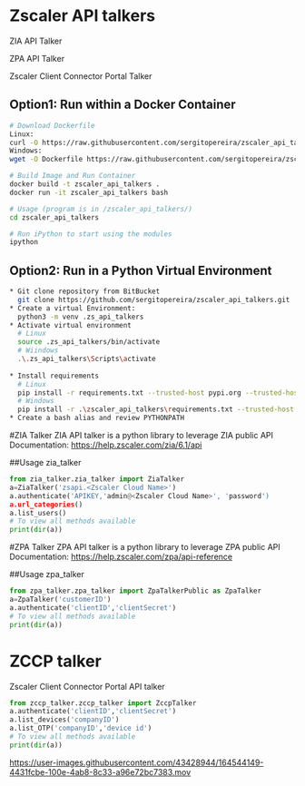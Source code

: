 # Zscaler API talkers

ZIA API Talker

ZPA API Talker

Zscaler Client Connector Portal Talker

## Option1: Run within a Docker Container
```bash
# Download Dockerfile
Linux:
curl -O https://raw.githubusercontent.com/sergitopereira/zscaler_api_talkers/sergiodevelop/Dockerfile
Windows:
wget -O Dockerfile https://raw.githubusercontent.com/sergitopereira/zscaler_api_talkers/sergiodevelop/Dockerfile 

# Build Image and Run Container
docker build -t zscaler_api_talkers .  
docker run -it zscaler_api_talkers bash

# Usage (program is in /zscaler_api_talkers/)
cd zscaler_api_talkers

# Run iPython to start using the modules
ipython

```

## Option2: Run in a Python Virtual Environment

```bash
* Git clone repository from BitBucket
  git clone https://github.com/sergitopereira/zscaler_api_talkers.git
* Create a virtual Environment:
  python3 -m venv .zs_api_talkers
* Activate virtual environment
  # Linux
  source .zs_api_talkers/bin/activate
  # Wiindows
  .\.zs_api_talkers\Scripts\activate
  
* Install requirements
  # Linux
  pip install -r requirements.txt --trusted-host pypi.org --trusted-host files.pythonhosted.org
  # Windows
  pip install -r .\zscaler_api_talkers\requirements.txt --trusted-host pypi.org --trusted-host files.pythonhosted.org
* Create a bash alias and review PYTHONPATH
```


#ZIA Talker
ZIA API talker is a python library to leverage ZIA public API Documentation: https://help.zscaler.com/zia/6.1/api

##Usage zia_talker
```python
from zia_talker.zia_talker import ZiaTalker
a=ZiaTalker('zsapi.<Zscaler Cloud Name>')
a.authenticate('APIKEY,'admin@<Zscaler Cloud Name>', 'password')
a.url_categories()
a.list_users()
# To view all methods available
print(dir(a))
```

#ZPA Talker
ZPA API talker is a python library to leverage ZPA public API Documentation: https://help.zscaler.com/zpa/api-reference

##Usage zpa_talker
``` python
from zpa_talker.zpa_talker import ZpaTalkerPublic as ZpaTalker
a=ZpaTalker('customerID')
a.authenticate('clientID','clientSecret')
# To view all methods available
print(dir(a))
```
# ZCCP talker
Zscaler Client Connector Portal API talker
``` python
from zccp_talker.zccp_talker import ZccpTalker
a.authenticate('clientID','clientSecret')
a.list_devices('companyID')
a.list_OTP('companyID','device id')
# To view all methods available
print(dir(a))
```






https://user-images.githubusercontent.com/43428944/164544149-4431fcbe-100e-4ab8-8c33-a96e72bc7383.mov

